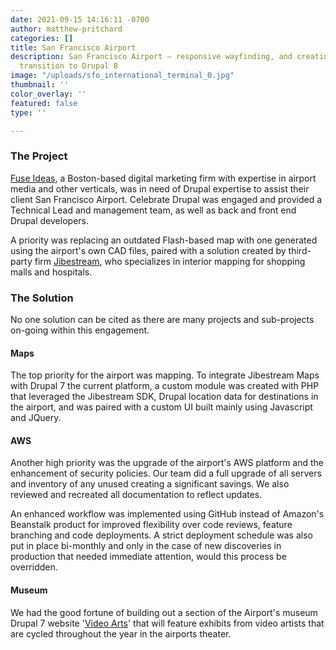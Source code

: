 ```yaml
---
date: 2021-09-15 14:16:11 -0700
author: matthew-pritchard
categories: []
title: San Francisco Airport
description: San Francisco Airport — responsive wayfinding, and creating a plan to
  transition to Drupal 8
image: "/uploads/sfo_international_terminal_0.jpg"
thumbnail: ''
color_overlay: ''
featured: false
type: ''

---
```

### The Project

[Fuse Ideas](http://www.fuseideas.com/), a Boston-based digital marketing firm with expertise in airport media and other verticals, was in need of Drupal expertise to assist their client San Francisco Airport. Celebrate Drupal was engaged and provided a Technical Lead and management team, as well as back and front end Drupal developers. 

A priority was replacing an outdated Flash-based map with one generated using the airport's own CAD files, paired with a solution created by third-party firm [Jibestream](https://www.jibestream.com/?utm_campaign=AW%20-%20Branded&utm_source=ppc&gclid=EAIaIQobChMIt-O7ndqK2AIVF9NkCh2QugIlEAAYASAAEgLG5PD_BwE), who specializes in interior mapping for shopping malls and hospitals.

### The Solution

No one solution can be cited as there are many projects and sub-projects on-going within this engagement.

#### Maps

The top priority for the airport was mapping. To integrate Jibestream Maps with Drupal 7 the current platform, a custom module was created with PHP that leveraged the Jibestream SDK, Drupal location data for destinations in the airport, and was paired with a custom UI built mainly using Javascript and JQuery. 

#### AWS

Another high priority was the upgrade of the airport's AWS platform and the enhancement of security policies. Our team did a full upgrade of all servers and inventory of any unused creating a significant savings. We also reviewed and recreated all documentation to reflect updates. 

An enhanced workflow was implemented using GitHub instead of Amazon's Beanstalk product for improved flexibility over code reviews, feature branching and code deployments. A strict deployment schedule was also put in place bi-monthly and only in the case of new discoveries in production that needed immediate attention, would this process be overridden.

#### Museum

We had the good fortune of building out a section of the Airport's museum Drupal 7 website '[Video Arts](https://www.flysfo.com/museum/programs/video-arts)' that will feature exhibits from video artists that are cycled throughout the year in the airports theater.